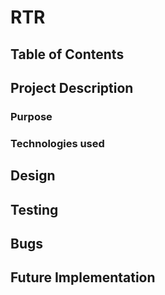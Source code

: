
# RTR

## Table of Contents

## Project Description

### Purpose

### Technologies used

## Design

## Testing

## Bugs

## Future Implementation
